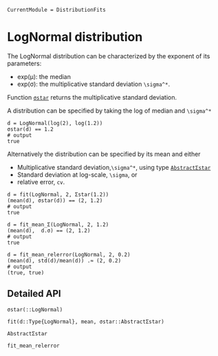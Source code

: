 ```@meta
CurrentModule = DistributionFits
```

# LogNormal distribution

The LogNormal distribution can be characterized by
the exponent of its parameters:

- exp(μ): the median
- exp(σ): the multiplicative standard deviation ``\sigma^*``.

Function [`σstar`](@ref) returns the multiplicative standard deviation.

A distribution can be specified by taking the log of median and ``\sigma^*``

```jldoctest; output = false, setup = :(using DistributionFits,Optim)
d = LogNormal(log(2), log(1.2))
σstar(d) == 1.2
# output
true
```

Alternatively the distribution can be specified by its mean and either 
- Multiplicative standard deviation,``\sigma^*``, using type [`AbstractΣstar`](@ref)
- Standard deviation at log-scale, ``\sigma``, or
- relative error, ``cv``. 

```jldoctest; output = false, setup = :(using DistributionFits,Optim)
d = fit(LogNormal, 2, Σstar(1.2))
(mean(d), σstar(d)) == (2, 1.2)
# output
true
```
```jldoctest; output = false, setup = :(using DistributionFits,Optim)
d = fit_mean_Σ(LogNormal, 2, 1.2)
(mean(d),  d.σ) == (2, 1.2)
# output
true
```
```jldoctest; output = false, setup = :(using DistributionFits,Optim)
d = fit_mean_relerror(LogNormal, 2, 0.2)
(mean(d), std(d)/mean(d)) .≈ (2, 0.2)
# output
(true, true)
```

## Detailed API

```@docs
σstar(::LogNormal)
```

```@docs
fit(d::Type{LogNormal}, mean, σstar::AbstractΣstar)
```

```@docs
AbstractΣstar
```

```@docs
fit_mean_relerror
```

